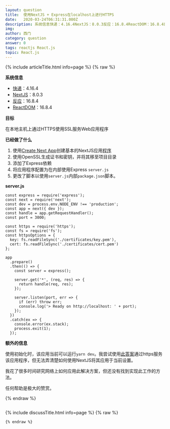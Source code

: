 ```yaml
---
layout: question
title:  使用NextJS + Express在localhost上进行HTTPS
date:   2020-03-24T06:31:31.000Z
description: 系统信息快递：4.16.4NextJS：8.0.3反应：16.8.4ReactDOM：16.8.4目标在本地主机上通过HTTPS使用...
img: 
author: 西门
category: question
answer: 0
tags: reactjs React.js
topic: React.js
---
```

<div class="article-root">
  <div class="article">
    {% include articleTitle.html info=page %}
    {% raw %}
    <div class="article-content"><p><strong><font style="vertical-align: inherit;"><font style="vertical-align: inherit;">系统信息</font></font></strong></p>

<ul>
<li><a href="https://github.com/expressjs/express" rel="nofollow noreferrer"><font style="vertical-align: inherit;"><font style="vertical-align: inherit;">快递</font></font></a><font style="vertical-align: inherit;"><font style="vertical-align: inherit;">：4.16.4</font></font></li>
<li><a href="https://github.com/zeit/next.js/" rel="nofollow noreferrer"><font style="vertical-align: inherit;"><font style="vertical-align: inherit;">NextJS</font></font></a><font style="vertical-align: inherit;"><font style="vertical-align: inherit;">：8.0.3</font></font></li>
<li><a href="https://github.com/facebook/react" rel="nofollow noreferrer"><font style="vertical-align: inherit;"><font style="vertical-align: inherit;">反应</font></font></a><font style="vertical-align: inherit;"><font style="vertical-align: inherit;">：16.8.4</font></font></li>
<li><a href="https://github.com/facebook/react/tree/master/packages/react-dom" rel="nofollow noreferrer"><font style="vertical-align: inherit;"><font style="vertical-align: inherit;">ReactDOM</font></font></a><font style="vertical-align: inherit;"><font style="vertical-align: inherit;">：16.8.4</font></font></li>
</ul>

<p><strong><font style="vertical-align: inherit;"><font style="vertical-align: inherit;">目标</font></font></strong></p>

<p><font style="vertical-align: inherit;"><font style="vertical-align: inherit;">在本地主机上通过HTTPS使用SSL服务Web应用程序</font></font></p>

<p><strong><font style="vertical-align: inherit;"><font style="vertical-align: inherit;">已经做了什么</font></font></strong></p>

<ol>
<li><font style="vertical-align: inherit;"><font style="vertical-align: inherit;">使用</font><a href="https://github.com/segmentio/create-next-app" rel="nofollow noreferrer"><font style="vertical-align: inherit;">Create Next App</font></a><font style="vertical-align: inherit;">创建基本的NextJS应用</font></font><a href="https://github.com/segmentio/create-next-app" rel="nofollow noreferrer"><font style="vertical-align: inherit;"><font style="vertical-align: inherit;">程序</font></font></a></li>
<li><font style="vertical-align: inherit;"><font style="vertical-align: inherit;">使用OpenSSL生成证书和密钥，并将其移至项目目录</font></font></li>
<li><font style="vertical-align: inherit;"><font style="vertical-align: inherit;">添加了Express依赖</font></font></li>
<li><font style="vertical-align: inherit;"><font style="vertical-align: inherit;">将应用程序配置为在内部使用Express </font></font><code>server.js</code></li>
<li><font style="vertical-align: inherit;"><font style="vertical-align: inherit;">更改了脚本以使用</font></font><code>server.js</code><font style="vertical-align: inherit;"><font style="vertical-align: inherit;">内部</font></font><code>package.json</code><font style="vertical-align: inherit;"><font style="vertical-align: inherit;">脚本。</font></font></li>
</ol>

<p><strong><font style="vertical-align: inherit;"><font style="vertical-align: inherit;">server.js</font></font></strong></p>

<pre><code>const express = require('express');<font></font>
const next = require('next');<font></font>
const dev = process.env.NODE_ENV !== 'production';<font></font>
const app = next({ dev });<font></font>
const handle = app.getRequestHandler();<font></font>
const port = 3000;<font></font>
<font></font>
const https = require('https');<font></font>
const fs = require('fs');<font></font>
const httpsOptions = {<font></font>
  key: fs.readFileSync('./certificates/key.pem'),<font></font>
  cert: fs.readFileSync('./certificates/cert.pem')<font></font>
};<font></font>
<font></font>
app<font></font>
  .prepare()<font></font>
  .then(() =&gt; {<font></font>
    const server = express();<font></font>
<font></font>
    server.get('*', (req, res) =&gt; {<font></font>
      return handle(req, res);<font></font>
    });<font></font>
<font></font>
    server.listen(port, err =&gt; {<font></font>
      if (err) throw err;<font></font>
      console.log('&gt; Ready on http://localhost: ' + port);<font></font>
    });<font></font>
  })<font></font>
  .catch(ex =&gt; {<font></font>
    console.error(ex.stack);<font></font>
    process.exit(1);<font></font>
  });<font></font>
</code></pre>

<p><strong><font style="vertical-align: inherit;"><font style="vertical-align: inherit;">额外的信息</font></font></strong></p>

<p><font style="vertical-align: inherit;"><font style="vertical-align: inherit;">使用初始化时，该应用当前可以运行</font></font><code>yarn dev</code><font style="vertical-align: inherit;"><font style="vertical-align: inherit;">。</font><font style="vertical-align: inherit;">我尝试使用</font></font><a href="https://stackoverflow.com/a/42298344/3256783"><font style="vertical-align: inherit;"><font style="vertical-align: inherit;">此答案</font></font></a><font style="vertical-align: inherit;"><font style="vertical-align: inherit;">通过https服务该应用程序，</font><font style="vertical-align: inherit;">但无法弄清楚如何使用NextJS将其应用于当前设置。</font></font></p>

<p><font style="vertical-align: inherit;"><font style="vertical-align: inherit;">我花了很多时间研究网络上如何应用此解决方案，但还没有找到实现此工作的方法。</font></font></p>

<p><font style="vertical-align: inherit;"><font style="vertical-align: inherit;">任何帮助是极大的赞赏。</font></font></p></div>
    {% endraw %}
  </div>
  <p style="height: 0;width:0;overflow: hidden;"> 第3378篇《使用NextJS + Express在localhost上进行HTTPS》来自Winter(https://github.com/aiyld/aiyld.github.io)的站点</p>
  <div class="discuss-wrapper">
    {% include discussTitle.html info=page %}
    {% raw %}
    
    {% endraw %}
  </div>
<div>
